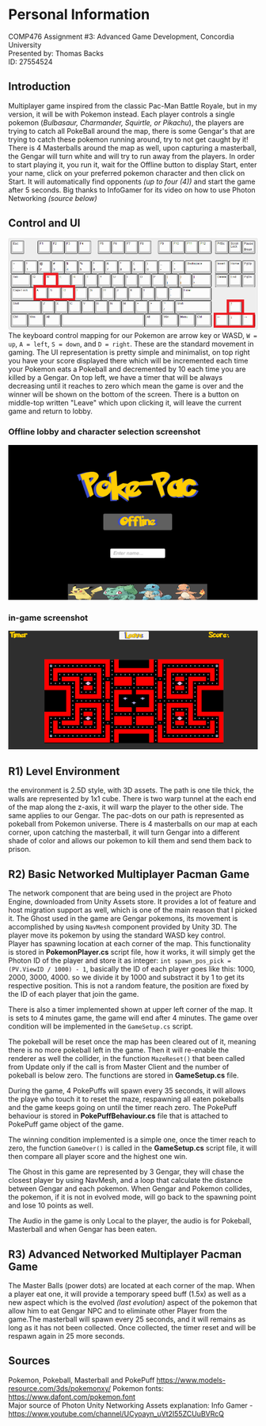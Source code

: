 # Personal Information
COMP476 Assignment #3: Advanced Game Development, Concordia University    
Presented by: Thomas Backs    
ID: 27554524    

## Introduction
Multiplayer game inspired from the classic Pac-Man Battle Royale, but in my version, it will be with Pokemon instead. Each player controls a single pokemon (*Bulbasaur, Charmander, Squirtle, or Pikachu*), the players are trying to catch all PokeBall around the map, there is some Gengar's that are trying to catch these pokemon running around, try to not get caught by it! There is 4 Masterballs around the map as well, upon capturing a masterball, the Gengar will turn white and will try to run away from the players. In order to start playing it, you run it, wait for the Offline button to display Start, enter your name, click on your preferred pokemon character and then click on Start. It will automatically find opponents *(up to four (4))* and start the game after 5 seconds. Big thanks to InfoGamer for its video on how to use Photon Networking *(source below)*    

## Control and UI    
![control layout](./picture/control.png)
The keyboard control mapping for our Pokemon are arrow key or WASD, `W = up`, `A = left`, `S = down`, and `D = right`. These are the standard movement in gaming. The UI representation is pretty simple and minimalist, on top right you have your score displayed there which will be incremented each time your Pokemon eats a Pokeball and decremented by 10 each time you are killed by a Gengar. On top left, we have a timer that will be always decreasing until it reaches to zero which mean the game is over and the winner will be shown on the bottom of the screen. There is a button on middle-top written "Leave" which upon clicking it, will leave the current game and return to lobby.    

### Offline lobby and character selection screenshot
![offline lobby and character selection](./picture/char-select.png)

### in-game screenshot
![in-game screenshot](./picture/in-game.png)    

## R1) Level Environment    
the environment is 2.5D style, with 3D assets. The path is one tile thick, the walls are represented by 1x1 cube. There is two warp tunnel at the each end of the map along the z-axis, it will warp the player to the other side. The same applies to our Gengar. The pac-dots on our path is represented as pokeball from Pokemon universe. There is 4 masterballs on our map at each corner, upon catching the masterball, it will turn Gengar into a different shade of color and allows our pokemon to kill them and send them back to prison.    

## R2) Basic Networked Multiplayer Pacman Game    
The network component that are being used in the project are Photo Engine, downloaded from Unity Assets store. It provides a lot of feature and host migration support as well, which is one of the main reason that I picked it. The Ghost used in the game are Gengar pokemons, its movement is accomplished by using `NavMesh` component provided by Unity 3D. The player move its pokemon by using the standard WASD key control.    
Player has spawning location at each corner of the map. This functionality is stored in **PokemonPlayer.cs** script file, how it works, it will simply get the Photon ID of the player and store it as integer: `int spawn_pos_pick = (PV.ViewID / 1000) - 1`, basically the ID of each player goes like this: 1000, 2000, 3000, 4000. so we divide it by 1000 and substract it by 1 to get its respective position. This is not a random feature, the position are fixed by the ID of each player that join the game.    

There is also a timer implemented shown at upper left corner of the map. It is sets to 4 minutes game, the game will end after 4 minutes. The game over condition will be implemented in the `GameSetup.cs` script.    

The pokeball will be reset once the map has been cleared out of it, meaning there is no more pokeball left in the game. Then it will re-enable the renderer as well the collider, in the function `MazeReset()` that been called from Update only if the call is from Master Client and the number of pokeball is below zero. The functions are stored in **GameSetup.cs** file.    

During the game, 4 PokePuffs will spawn every 35 seconds, it will allows the playe who touch it to reset the maze, respawning all eaten pokeballs and the game keeps going on until the timer reach zero. The PokePuff behaviour is stored in **PokePuffBehaviour.cs** file that is attached to PokePuff game object of the game.    

The winning condition implemented is a simple one, once the timer reach to zero, the function `GameOver()` is called in the **GameSetup.cs** script file, it will then compare all player score and the highest one win.    

The Ghost in this game are represented by 3 Gengar, they will chase the closest player by using NavMesh, and a loop that calculate the distance between Gengar and each pokemon. When Gengar and Pokemon collides, the pokemon, if it is not in evolved mode, will go back to the spawning point and lose 10 points as well.    

The Audio in the game is only Local to the player, the audio is for Pokeball, Masterball and when Gengar has been eaten.    

## R3) Advanced Networked Multiplayer Pacman Game
The Master Balls (power dots) are located at each corner of the map. When a player eat one, it will provide a temporary speed buff (1.5x) as well as a new aspect which is the evolved *(last evolution)* aspect of the pokemon that allow him to eat Gengar NPC and to eliminate other Player from the game.The masterball will spawn every 25 seconds, and it will remains as long as it has not been collected. Once collected, the timer reset and will be respawn again in 25 more seconds.     

## Sources
Pokemon, Pokeball, Masterball and PokePuff https://www.models-resource.com/3ds/pokemonxy/
Pokemon fonts: https://www.dafont.com/pokemon.font    
Major source of Photon Unity Networking Assets explanation: Info Gamer - https://www.youtube.com/channel/UCyoayn_uVt2I55ZCUuBVRcQ    
